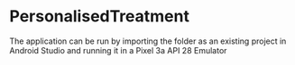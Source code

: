 # PersonalisedTreatment


The application can be run by importing the folder as an existing project in Android Studio and running it in a Pixel 3a API 28 Emulator
